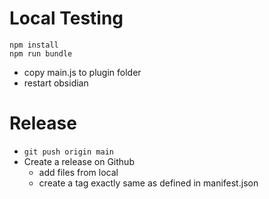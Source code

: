
# Local Testing
```
npm install
npm run bundle
```
- copy main.js to plugin folder
- restart obsidian

# Release

- `git push origin main`
- Create a release on Github
  - add files from local
  - create a tag exactly same as defined in manifest.json

